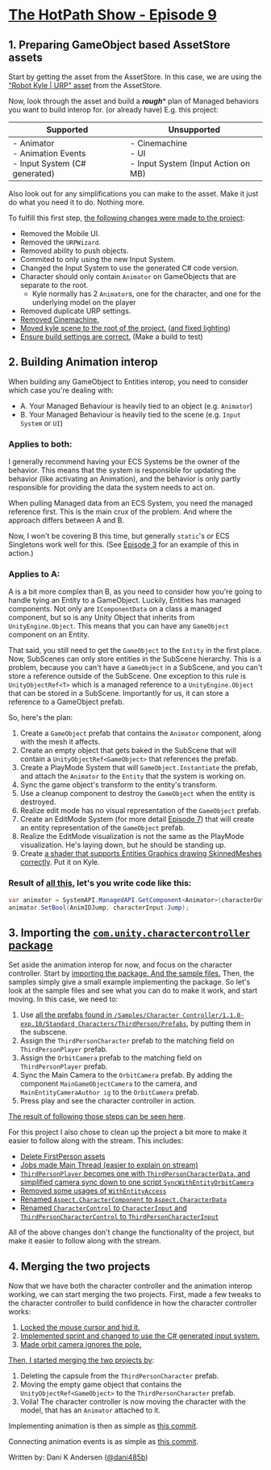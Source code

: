 ﻿# [The HotPath Show - Episode 9](https://www.youtube.com/watch?v=nkMbVjm-BAI)


## 1. Preparing GameObject based AssetStore assets

Start by getting the asset from the AssetStore. In this case, we are using the ["Robot Kyle | URP" asset](https://assetstore.unity.com/packages/3d/characters/robots/robot-kyle-urp-4696) from the AssetStore.

Now, look through the asset and build a ***rough**** plan of Managed behaviors you want to build interop for. (or already have) E.g. this project:

| Supported                                                           | Unsupported                                                    |
|---------------------------------------------------------------------|----------------------------------------------------------------|
| - Animator<br/>- Animation Events<br/>- Input System (C# generated) | - Cinemachine<br/>- UI<br/>- Input System (Input Action on MB) |

Also look out for any simplifications you can make to the asset. Make it just do what you need it to do. Nothing more.

To fulfill this first step, [the following changes were made to the project](https://github.com/TheHotPathShow/Episode-9/commit/a046a7bac3be816f04a972673d382dc01803b245):
- Removed the Mobile UI.
- Removed the `URPWizard`.
- Removed ability to push objects.
- Commited to only using the new Input System.
- Changed the Input System to use the generated C# code version.
- Character should only contain `Animator` on GameObjects that are separate to the root.
  - Kyle normally has 2 `Animator`s, one for the character, and one for the underlying model on the player
- Removed duplicate URP settings.
- [Removed Cinemachine.](https://github.com/TheHotPathShow/Episode-9/commit/15b01630b0da5ec37c0a71c4f76a8cc0433432ac)
- [Moved kyle scene to the root of the project.](https://github.com/TheHotPathShow/Episode-9/commit/84d0cea1443c95d2c335bc092eb25bfe237216e9) ([and fixed lighting](https://github.com/TheHotPathShow/Episode-9/commit/34c5b36f9704bcced00b00469198cd2af08ae016))
- [Ensure build settings are correct.](https://github.com/TheHotPathShow/Episode-9/commit/40e032b3d7562a08e3f2e9954f16b7d50e7e57d3) (Make a build to test)

## 2. Building Animation interop

When building any GameObject to Entities interop, you need to consider which case you're dealing with:
- A. Your Managed Behaviour is heavily tied to an object (e.g. `Animator`)
- B. Your Managed Behaviour is heavily tied to the scene (e.g. `Input System` or `UI`)

### Applies to both:
I generally recommend having your ECS Systems be the owner of the behavior. This means that the system is responsible for updating the behavior (like activating an Animation), and the behavior is only partly responsible for providing the data the system needs to act on. 

When pulling Managed data from an ECS System, you need the managed reference first. This is the main crux of the problem. And where the approach differs between A and B.

Now, I won't be covering B this time, but generally `static`'s or ECS Singletons work well for this. (See [Episode 3](https://www.youtube.com/watch?v=xDkfGlUYOAE&t=1769s) for an example of this in action.)
### Applies to A:
A is a bit more complex than B, as you need to consider how you're going to handle tying an Entity to a GameObject.
Luckily, Entities has managed components. Not only are `IComponentData` on a class a managed component, but so is any Unity Object that inherits from `UnityEngine.Object`. This means that you can have any `GameObject` component on an Entity.

That said, you still need to get the `GameObject` to the `Entity` in the first place. 
Now, SubScenes can only store entities in the SubScene hierarchy. 
This is a problem, because you can't have a `GameObject` in a SubScene, and you can't store a reference outside of the SubScene.
One exception to this rule is `UnityObjectRef<T>` which is a managed reference to a `UnityEngine.Object` that can be stored in a SubScene. Importantly for us, it can store a reference to a GameObject prefab.

So, here's the plan:
1. Create a `GameObject` prefab that contains the `Animator` component, along with the mesh it affects.
2. Create an empty object that gets baked in the SubScene that will contain a `UnityObjectRef<GameObject>` that references the prefab.
3. Create a PlayMode System that will `GameObject.Instantiate` the prefab, and attach the `Animator` to the `Entity` that the system is working on.
4. Sync the game object's transform to the entity's transform.
5. Use a cleanup component to destroy the `GameObject` when the entity is destroyed.
6. Realize edit mode has no visual representation of the `GameObject` prefab.
7. Create an EditMode System (for more detail [Episode 7](https://www.youtube.com/watch?v=-RKkUPk3WlM)) that will create an entity representation of the `GameObject` prefab.
8. Realize the EditMode visualization is not the same as the PlayMode visualization. He's laying down, but he should be standing up.
9. Create [a shader that supports Entities Graphics drawing SkinnedMeshes correctly](https://github.com/TheHotPathShow/Episode-9/commit/b5422b4129bdb2940d4888d6469122c678458c4b). Put it on Kyle.

### Result of [all this](https://github.com/TheHotPathShow/Episode-9/commit/dac4bd8149aa90623a5cff34a5d15a45c707ed7b), let's you write code like this:
```cs
var animator = SystemAPI.ManagedAPI.GetComponent<Animator>(characterData.AnimationEntity);
animator.SetBool(AnimIDJump, characterInput.Jump);
```

## 3. Importing the [`com.unity.charactercontroller` package](https://docs.unity3d.com/Packages/com.unity.charactercontroller@latest)
Set aside the animation interop for now, and focus on the character controller.
Start by [importing the package. And the sample files.](https://github.com/TheHotPathShow/Episode-9/commit/ef34ed31ec4718a66ad175ef8953e5f931a9ec59)
Then, the samples simply give a small example implementing the package. So let's look at the sample files and see what you can do to make it work, and start moving.
In this case, we need to:
1. Use [all the prefabs found in `/Samples/Character Controller/1.1.0-exp.10/Standard Characters/ThirdPerson/Prefabs`](https://github.com/TheHotPathShow/Episode-9/tree/ef34ed31ec4718a66ad175ef8953e5f931a9ec59/Assets/Samples/Character%20Controller/1.1.0-exp.10/Standard%20Characters/ThirdPerson/Prefabs), by putting them in the subscene.
2. Assign the `ThirdPersonCharacter` prefab to the matching field on `ThirdPersonPlayer` prefab.
3. Assign the `OrbitCamera` prefab to the matching field on `ThirdPersonPlayer` prefab.
4. Sync the Main Camera to the `OrbitCamera` prefab. By adding the component `MainGameObjectCamera` to the camera, and `MainEntityCameraAuthor
ig` to the `OrbitCamera` prefab.
5. Press play and see the character controller in action.

[The result of following those steps can be seen here](https://github.com/TheHotPathShow/Episode-9/commit/ef34ed31ec4718a66ad175ef8953e5f931a9ec59).

For this project I also chose to clean up the project a bit more to make it easier to follow along with the stream. This includes:
- [Delete FirstPerson assets](https://github.com/TheHotPathShow/Episode-9/commit/0fb6b4b39814e20fb86bbd78002625c124d341a4)
- [Jobs made Main Thread (easier to explain on stream)](https://github.com/TheHotPathShow/Episode-9/commit/a6742192133829c487981486a7276e8fabb6110c)
- [`ThirdPersonPlayer` becomes one with `ThirdPersonCharacterData`, and simplified camera sync down to one script `SyncWithEntityOrbitCamera`](https://github.com/TheHotPathShow/Episode-9/commit/35d162cccc00c5f860ae06bb4b6407acca3f5f58)
- [Removed some usages of `WithEntityAccess`](https://github.com/TheHotPathShow/Episode-9/commit/3d05b98c4772fb3a261423506a3c9db860633c94)
- [Renamed `Aspect.CharacterComponent` to `Aspect.CharacterData`](https://github.com/TheHotPathShow/Episode-9/commit/f609f076146c742dadde4ff52270e56028aca553)
- [Renamed `CharacterControl` to `CharacterInput` and `ThirdPersonCharacterControl` to `ThirdPersonCharacterInput`](https://github.com/TheHotPathShow/Episode-9/commit/06087323d16a11e432b6e2672fb84c099f77a199)

All of the above changes don't change the functionality of the project, but make it easier to follow along with the stream.

## 4. Merging the two projects

Now that we have both the character controller and the animation interop working, we can start merging the two projects.
First, made a few tweaks to the character controller to build confidence in how the character controller works:
1. [Locked the mouse cursor and hid it.](https://github.com/TheHotPathShow/Episode-9/commit/e5b5e4a8883e3ee22148415d8ac0b0b43190d525)
2. [Implemented sprint and changed to use the C# generated input system.](https://github.com/TheHotPathShow/Episode-9/commit/eb9abb99536d5e3e8d13b8b9d21550868b55d9d9)
3. [Made orbit camera ignores the pole.](https://github.com/TheHotPathShow/Episode-9/commit/04f71afeb1eb899ddb22b6deff52ff58c0903ad8)

[Then, I started merging the two projects by](https://github.com/TheHotPathShow/Episode-9/commit/e5b5e4a8883e3ee22148415d8ac0b0b43190d525):
1. Deleting the capsule from the `ThirdPersonCharacter` prefab.
2. Moving the empty game object that contains the `UnityObjectRef<GameObject>` to the `ThirdPersonCharacter` prefab.
3. Voila! The character controller is now moving the character with the model, that has an `Animator` attached to it.

Implementing animation is then as simple as [this commit](https://github.com/TheHotPathShow/Episode-9/commit/0fbf9cc7e461d554c0f459fc1f7bc01ac59fc98d).

Connecting animation events is as simple as [this commit](https://github.com/TheHotPathShow/Episode-9/commit/405c0ac681718768d3feb9f8175f988d5feab596).

Written by: Dani K Andersen ([@dani485b](https://twitter.com/dani485b))